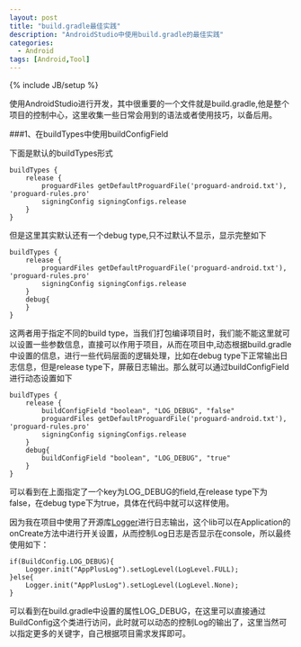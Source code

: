 ```yaml
---
layout: post
title: "build.gradle最佳实践"
description: "AndroidStudio中使用build.gradle的最佳实践"
categories:
  - Android
tags: [Android,Tool]
---
```

{% include JB/setup %}

使用AndroidStudio进行开发，其中很重要的一个文件就是build.gradle,他是整个项目的控制中心，这里收集一些日常会用到的语法或者使用技巧，以备后用。

###1、在buildTypes中使用buildConfigField

下面是默认的buildTypes形式

    buildTypes {
        release {
            proguardFiles getDefaultProguardFile('proguard-android.txt'), 'proguard-rules.pro'
            signingConfig signingConfigs.release
        }
    }

但是这里其实默认还有一个debug type,只不过默认不显示，显示完整如下

    buildTypes {
        release {
            proguardFiles getDefaultProguardFile('proguard-android.txt'), 'proguard-rules.pro'
            signingConfig signingConfigs.release
        }
        debug{
        }
    }

这两者用于指定不同的build type，当我们打包编译项目时，我们能不能这里就可以设置一些参数信息，直接可以作用于项目，从而在项目中,动态根据build.gradle中设置的信息，进行一些代码层面的逻辑处理，比如在debug type下正常输出日志信息，但是release type下，屏蔽日志输出。那么就可以通过buildConfigField进行动态设置如下

    buildTypes {
        release {
            buildConfigField "boolean", "LOG_DEBUG", "false"
            proguardFiles getDefaultProguardFile('proguard-android.txt'), 'proguard-rules.pro'
            signingConfig signingConfigs.release
        }
        debug{
            buildConfigField "boolean", "LOG_DEBUG", "true"
        }
    }

可以看到在上面指定了一个key为LOG_DEBUG的field,在release type下为false，在debug type下为true，具体在代码中就可以这样使用。


因为我在项目中使用了开源库[Logger](https://github.com/orhanobut/logger)进行日志输出，这个lib可以在Application的onCreate方法中进行开关设置，从而控制Log日志是否显示在console，所以最终使用如下：

    if(BuildConfig.LOG_DEBUG){
        Logger.init("AppPlusLog").setLogLevel(LogLevel.FULL);
    }else{
        Logger.init("AppPlusLog").setLogLevel(LogLevel.None);
    }

可以看到在build.gradle中设置的属性LOG_DEBUG，在这里可以直接通过BuildConfig这个类进行访问，此时就可以动态的控制Log的输出了，这里当然可以指定更多的关键字，自己根据项目需求发挥即可。












